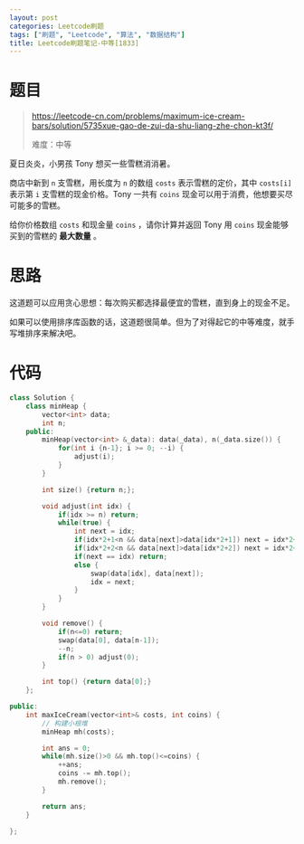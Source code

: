 ```yaml
---
layout: post
categories: Leetcode刷题
tags: ["刷题", "Leetcode", "算法", "数据结构"]
title: Leetcode刷题笔记-中等[1833]
---
```


# 题目

> https://leetcode-cn.com/problems/maximum-ice-cream-bars/solution/5735xue-gao-de-zui-da-shu-liang-zhe-chon-kt3f/
>
> 难度：中等

夏日炎炎，小男孩 Tony 想买一些雪糕消消暑。

商店中新到 `n` 支雪糕，用长度为 `n` 的数组 `costs` 表示雪糕的定价，其中 `costs[i]` 表示第 `i` 支雪糕的现金价格。Tony 一共有 `coins` 现金可以用于消费，他想要买尽可能多的雪糕。

给你价格数组 `costs` 和现金量 `coins` ，请你计算并返回 Tony 用 `coins` 现金能够买到的雪糕的 **最大数量** 。

# 思路

这道题可以应用贪心思想：每次购买都选择最便宜的雪糕，直到身上的现金不足。

如果可以使用排序库函数的话，这道题很简单。但为了对得起它的中等难度，就手写堆排序来解决吧。

# 代码

```c++
class Solution {
    class minHeap {
        vector<int> data;
        int n;
    public:
        minHeap(vector<int> &_data): data(_data), n(_data.size()) {
            for(int i {n-1}; i >= 0; --i) {
                adjust(i);
            }
        }

        int size() {return n;};

        void adjust(int idx) {
            if(idx >= n) return;
            while(true) {
                int next = idx;
                if(idx*2+1<n && data[next]>data[idx*2+1]) next = idx*2+1;
                if(idx*2+2<n && data[next]>data[idx*2+2]) next = idx*2+2;
                if(next == idx) return;
                else {
                    swap(data[idx], data[next]);
                    idx = next;
                }
            }
        }

        void remove() {
            if(n<=0) return;
            swap(data[0], data[n-1]);
            --n;
            if(n > 0) adjust(0);
        }

        int top() {return data[0];}
    };

public:
    int maxIceCream(vector<int>& costs, int coins) {
        // 构建小根堆
        minHeap mh(costs);

        int ans = 0;
        while(mh.size()>0 && mh.top()<=coins) {
            ++ans;
            coins -= mh.top();
            mh.remove();
        }

        return ans;
    }

};
```

